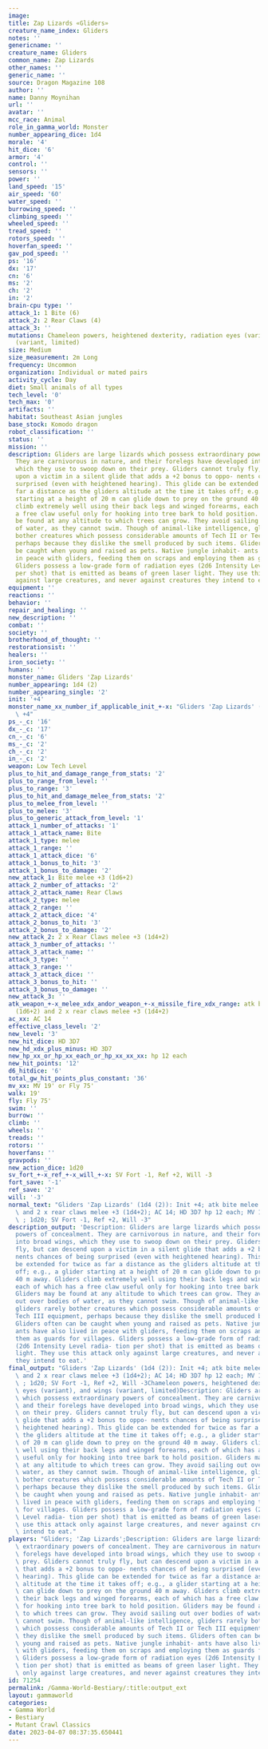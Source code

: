 ```yaml
---
image:
title: Zap Lizards «Gliders»
creature_name_index: Gliders
notes: ''
genericname: ''
creature_name: Gliders
common_name: Zap Lizards
other_names: ''
generic_name: ''
source: Dragon Magazine 108
author: ''
name: Danny Moynihan
url: ''
avatar: ''
mcc_race: Animal
role_in_gamma_world: Monster
number_appearing_dice: 1d4
morale: '4'
hit_dice: '6'
armor: '4'
control: ''
sensors: ''
power: ''
land_speed: '15'
air_speed: '60'
water_speed: ''
burrowing_speed: ''
climbing_speed: ''
wheeled_speed: ''
tread_speed: ''
rotors_speed: ''
hoverfan_speed: ''
gav_pod_speed: ''
ps: '16'
dx: '17'
cn: '6'
ms: '2'
ch: '2'
in: '2'
brain-cpu type: ''
attack_1: 1 Bite (6)
attack_2: 2 Rear Claws (4)
attack_3: ''
mutations: Chameleon powers, heightened dexterity, radiation eyes (variant), and wings
  (variant, limited)
size: Medium
size_measurement: 2m Long
frequency: Uncommon
organization: Individual or mated pairs
activity_cycle: Day
diet: Small animals of all types
tech_level: '0'
tech_max: '0'
artifacts: ''
habitat: Southeast Asian jungles
base_stock: Komodo dragon
robot_classification: ''
status: ''
mission: ''
description: Gliders are large lizards which possess extraordinary powers of concealment.
  They are carnivorous in nature, and their forelegs have developed into broad wings,
  which they use to swoop down on their prey. Gliders cannot truly fly, but can descend
  upon a victim in a silent glide that adds a +2 bonus to oppo- nents chances of being
  surprised (even with heightened hearing). This glide can be extended for twice as
  far a distance as the gliders altitude at the time it takes off; e.g., a glider
  starting at a height of 20 m can glide down to prey on the ground 40 m away. Gliders
  climb extremely well using their back legs and winged forearms, each of which has
  a free claw useful only for hooking into tree bark to hold position. Gliders may
  be found at any altitude to which trees can grow. They avoid sailing out over bodies
  of water, as they cannot swim. Though of animal-like intelligence, gliders rarely
  bother creatures which possess considerable amounts of Tech II or Tech III equipment,
  perhaps because they dislike the smell produced by such items. Gliders often can
  be caught when young and raised as pets. Native jungle inhabit- ants have also lived
  in peace with gliders, feeding them on scraps and employing them as guards for villages.
  Gliders possess a low-grade form of radiation eyes (2d6 Intensity Level radia- tion
  per shot) that is emitted as beams of green laser light. They use this attack only
  against large creatures, and never against creatures they intend to eat.
equipment: ''
reactions: ''
behavior: ''
repair_and_healing: ''
new_description: ''
combat: ''
society: ''
brotherhood_of_thought: ''
restorationsist: ''
healers: ''
iron_society: ''
humans: ''
monster_name: Gliders 'Zap Lizards'
number_appearing: 1d4 (2)
number_appearing_single: '2'
init: '+4'
monster_name_xx_number_if_applicable_init_+-x: "Gliders 'Zap Lizards' (1d4 (2)): Init\
  \ +4"
ps_-_c: '16'
dx_-_c: '17'
cn_-_c: '6'
ms_-_c: '2'
ch_-_c: '2'
in_-_c: '2'
weapon: Low Tech Level
plus_to_hit_and_damage_range_from_stats: '2'
plus_to_range_from_level: ''
plus_to_range: '3'
plus_to_hit_and_damage_melee_from_stats: '2'
plus_to_melee_from_level: ''
plus_to_melee: '3'
plus_to_generic_attack_from_level: '1'
attack_1_number_of_attacks: '1'
attack_1_attack_name: Bite
attack_1_type: melee
attack_1_range: ''
attack_1_attack_dice: '6'
attack_1_bonus_to_hit: '3'
attack_1_bonus_to_damage: '2'
new_attack_1: Bite melee +3 (1d6+2)
attack_2_number_of_attacks: '2'
attack_2_attack_name: Rear Claws
attack_2_type: melee
attack_2_range: ''
attack_2_attack_dice: '4'
attack_2_bonus_to_hit: '3'
attack_2_bonus_to_damage: '2'
new_attack_2: 2 x Rear Claws melee +3 (1d4+2)
attack_3_number_of_attacks: ''
attack_3_attack_name: ''
attack_3_type: ''
attack_3_range: ''
attack_3_attack_dice: ''
attack_3_bonus_to_hit: ''
attack_3_bonus_to_damage: ''
new_attack_3: ''
atk_weapon_+-x_melee_xdx_andor_weapon_+-x_missile_fire_xdx_range: atk bite melee +3
  (1d6+2) and 2 x rear claws melee +3 (1d4+2)
ac_xx: AC 14
effective_class_level: '2'
new_level: '3'
new_hit_dice: HD 3D7
new_hd_xdx_plus_minus: HD 3D7
new_hp_xx_or_hp_xx_each_or_hp_xx_xx_xx: hp 12 each
new_hit_points: '12'
d6_hitdice: '6'
total_gw_hit_points_plus_constant: '36'
mv_xx: MV 19' or Fly 75'
walk: 19'
fly: Fly 75'
swim: ''
burrow: ''
climb: ''
wheels: ''
treads: ''
rotors: ''
hoverfans: ''
gravpods: ''
new_action_dice: 1d20
sv_fort_+-x_ref_+-x_will_+-x: SV Fort -1, Ref +2, Will -3
fort_save: '-1'
ref_save: '2'
will: '-3'
normal_text: "Gliders 'Zap Lizards' (1d4 (2)): Init +4; atk bite melee +3 (1d6+2)\
  \ and 2 x rear claws melee +3 (1d4+2); AC 14; HD 3D7 hp 12 each; MV 19' or Fly 75'\
  \ ; 1d20; SV Fort -1, Ref +2, Will -3"
description_output: 'Description: Gliders are large lizards which possess extraordinary
  powers of concealment. They are carnivorous in nature, and their forelegs have developed
  into broad wings, which they use to swoop down on their prey. Gliders cannot truly
  fly, but can descend upon a victim in a silent glide that adds a +2 bonus to oppo-
  nents chances of being surprised (even with heightened hearing). This glide can
  be extended for twice as far a distance as the gliders altitude at the time it takes
  off; e.g., a glider starting at a height of 20 m can glide down to prey on the ground
  40 m away. Gliders climb extremely well using their back legs and winged forearms,
  each of which has a free claw useful only for hooking into tree bark to hold position.
  Gliders may be found at any altitude to which trees can grow. They avoid sailing
  out over bodies of water, as they cannot swim. Though of animal-like intelligence,
  gliders rarely bother creatures which possess considerable amounts of Tech II or
  Tech III equipment, perhaps because they dislike the smell produced by such items.
  Gliders often can be caught when young and raised as pets. Native jungle inhabit-
  ants have also lived in peace with gliders, feeding them on scraps and employing
  them as guards for villages. Gliders possess a low-grade form of radiation eyes
  (2d6 Intensity Level radia- tion per shot) that is emitted as beams of green laser
  light. They use this attack only against large creatures, and never against creatures
  they intend to eat.'
final_output: "Gliders 'Zap Lizards' (1d4 (2)): Init +4; atk bite melee +3 (1d6+2)\
  \ and 2 x rear claws melee +3 (1d4+2); AC 14; HD 3D7 hp 12 each; MV 19' or Fly 75'\
  \ ; 1d20; SV Fort -1, Ref +2, Will -3Chameleon powers, heightened dexterity, radiation\
  \ eyes (variant), and wings (variant, limited)Description: Gliders are large lizards\
  \ which possess extraordinary powers of concealment. They are carnivorous in nature,\
  \ and their forelegs have developed into broad wings, which they use to swoop down\
  \ on their prey. Gliders cannot truly fly, but can descend upon a victim in a silent\
  \ glide that adds a +2 bonus to oppo- nents chances of being surprised (even with\
  \ heightened hearing). This glide can be extended for twice as far a distance as\
  \ the gliders altitude at the time it takes off; e.g., a glider starting at a height\
  \ of 20 m can glide down to prey on the ground 40 m away. Gliders climb extremely\
  \ well using their back legs and winged forearms, each of which has a free claw\
  \ useful only for hooking into tree bark to hold position. Gliders may be found\
  \ at any altitude to which trees can grow. They avoid sailing out over bodies of\
  \ water, as they cannot swim. Though of animal-like intelligence, gliders rarely\
  \ bother creatures which possess considerable amounts of Tech II or Tech III equipment,\
  \ perhaps because they dislike the smell produced by such items. Gliders often can\
  \ be caught when young and raised as pets. Native jungle inhabit- ants have also\
  \ lived in peace with gliders, feeding them on scraps and employing them as guards\
  \ for villages. Gliders possess a low-grade form of radiation eyes (2d6 Intensity\
  \ Level radia- tion per shot) that is emitted as beams of green laser light. They\
  \ use this attack only against large creatures, and never against creatures they\
  \ intend to eat."
players: "Gliders; 'Zap Lizards';Description: Gliders are large lizards which possess\
  \ extraordinary powers of concealment. They are carnivorous in nature, and their\
  \ forelegs have developed into broad wings, which they use to swoop down on their\
  \ prey. Gliders cannot truly fly, but can descend upon a victim in a silent glide\
  \ that adds a +2 bonus to oppo- nents chances of being surprised (even with heightened\
  \ hearing). This glide can be extended for twice as far a distance as the gliders\
  \ altitude at the time it takes off; e.g., a glider starting at a height of 20 m\
  \ can glide down to prey on the ground 40 m away. Gliders climb extremely well using\
  \ their back legs and winged forearms, each of which has a free claw useful only\
  \ for hooking into tree bark to hold position. Gliders may be found at any altitude\
  \ to which trees can grow. They avoid sailing out over bodies of water, as they\
  \ cannot swim. Though of animal-like intelligence, gliders rarely bother creatures\
  \ which possess considerable amounts of Tech II or Tech III equipment, perhaps because\
  \ they dislike the smell produced by such items. Gliders often can be caught when\
  \ young and raised as pets. Native jungle inhabit- ants have also lived in peace\
  \ with gliders, feeding them on scraps and employing them as guards for villages.\
  \ Gliders possess a low-grade form of radiation eyes (2d6 Intensity Level radia-\
  \ tion per shot) that is emitted as beams of green laser light. They use this attack\
  \ only against large creatures, and never against creatures they intend to eat.|"
id: 71254
permalink: /Gamma-World-Bestiary/:title:output_ext
layout: gammaworld
categories:
- Gamma World
- Bestiary
- Mutant Crawl Classics
date: 2023-04-07 08:37:35.650441
---
```

